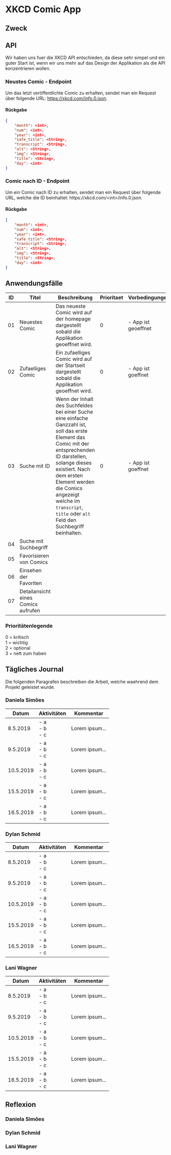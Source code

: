 # XKCD Comic App

## Zweck



## API

Wir haben uns fuer die XKCD API entschieden, da diese sehr simpel und ein guter Start ist, wenn wir uns mehr auf das Design der Applikation als die API konzentrieren wollen.

### Neustes Comic - Endpoint

Um das letzt veröffentlichte Comic zu erhalten, sendet man ein Request über folgende URL: https://xkcd.com/info.0.json.

#### Rückgabe

```json
{   
    "month": <int>, 
    "num": <int>, 
    "year": <int>, 
    "safe_title": <String>, 
    "transcript": <String>, 
    "alt": <String>, 
    "img": <String>,
    "title": <String>, 
    "day": <int>
}
```

### Comic nach ID - Endpoint

Um ein Comic nach ID zu erhalten, sendet man ein Request über folgende URL, welche die ID beinhaltet: https://<span>xkcd.</span>com/\<int>/info.0.json.

#### Rückgabe

```json
{
    "month": <int>, 
    "num": <int>, 
    "year": <int>, 
    "safe_title": <String>, 
    "transcript": <String>, 
    "alt": <String>, 
    "img": <String>, 
    "title": <String>, 
    "day": <int>
}
```

## Anwendungsfälle

| ID | Titel | Beschreibung | Prioritaet | Vorbedingungen | Schritte | Nachbedingungen |
|----|-------|-------------|----------|---------------|-------|----------------|
| 01 | Neuestes Comic | Das neueste Comic wird auf der homepage dargestellt sobald die Applikation geoeffnet wird. | 0 | - App ist geoeffnet |  | Das neueste Comic ist im ersten Kartenelement der Startseite dargestellt. |
| 02 | Zufaelliges Comic | Ein zufaelliges Comic wird auf der Startseit dargestellt sobald die Applikation geoeffnet wird. | 0 | - App ist goeffnet |  | Ein zuefaelliges Comic ist im ersten Kartenelement der Startseite angezeigt. |
|03 | Suche mit ID | Wenn der Inhalt des Suchfeldes bei einer Suche eine einfache Ganzzahl ist, soll das erste Element das Comic mit der entsprechenden ID darstellen, solange dieses existiert. Nach dem ersten Element werden die Comics angezeigt welche im `transcript`, `title` oder `alt` Feld den Suchbegriff beinhalten. | 0 | - App ist goeffnet | - Der Benutzer sucht mit einer einfachen Ganzzahl ohne Vorzeichen unter dem Wert `2147`. | Die Comics werden wie beschrieben dargestellt. |
| 04 | Suche mit Suchbegriff |  |  |  |  |  |
| 05 | Favorisieren von Comics |  |  |  |  |  |
| 06 | Einsehen der Favoriten |  |  |  |  |  |
| 07 | Detailansicht eines Comics aufrufen |  |  |  |  |  |

### Prioritätenlegende

0 = kritisch <br>
1 = wichtig <br>
2 = optional <br>
3 = nett zum haben

## Tägliches Journal

Die folgenden Paragrafen beschreiben die Arbeit, welche waehrend dem Projekt geleistet wurde.

### Daniela Simões

| Datum | Aktivitäten | Kommentar |
|-------|--------------|-----------|
| 8.5.2019 | - a<br>- b<br>- c | Lorem ipsum... |
| 9.5.2019 | - a<br>- b<br>- c | Lorem ipsum... |
| 10.5.2019 | - a<br>- b<br>- c | Lorem ipsum... |
| 15.5.2019 | - a<br>- b<br>- c | Lorem ipsum... |
| 16.5.2019 | - a<br>- b<br>- c | Lorem ipsum... |

### Dylan Schmid

| Datum | Aktivitäten | Kommentar |
|-------|--------------|-----------|
| 8.5.2019 | - a<br>- b<br>- c | Lorem ipsum... |
| 9.5.2019 | - a<br>- b<br>- c | Lorem ipsum... |
| 10.5.2019 | - a<br>- b<br>- c | Lorem ipsum... |
| 15.5.2019 | - a<br>- b<br>- c | Lorem ipsum... |
| 16.5.2019 | - a<br>- b<br>- c | Lorem ipsum... |

### Lani Wagner

| Datum | Aktivitäten | Kommentar |
|-------|--------------|-----------|
| 8.5.2019 | - a<br>- b<br>- c | Lorem ipsum... |
| 9.5.2019 | - a<br>- b<br>- c | Lorem ipsum... |
| 10.5.2019 | - a<br>- b<br>- c | Lorem ipsum... |
| 15.5.2019 | - a<br>- b<br>- c | Lorem ipsum... |
| 16.5.2019 | - a<br>- b<br>- c | Lorem ipsum... |

## Reflexion

### Daniela Simões



### Dylan Schmid



### Lani Wagner

